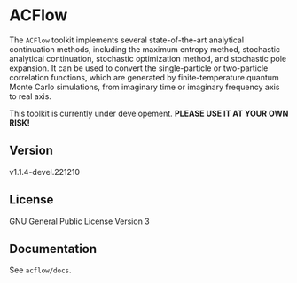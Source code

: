 # ACFlow

The `ACFlow` toolkit implements several state-of-the-art analytical continuation methods, including the maximum entropy method, stochastic analytical continuation, stochastic optimization method, and stochastic pole expansion. It can be used to convert the single-particle or two-particle correlation functions, which are generated by finite-temperature quantum Monte Carlo simulations, from imaginary time or imaginary frequency axis to real axis.

This toolkit is currently under developement. **PLEASE USE IT AT YOUR OWN RISK!**

## Version

v1.1.4-devel.221210

## License

GNU General Public License Version 3

## Documentation

See `acflow/docs`.
